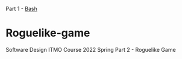 Part 1 - [Bash](https://github.com/inspired99/software-design-2022-itmo-spr)

# Roguelike-game


Software Design ITMO Course 2022 Spring Part 2 - Roguelike Game
